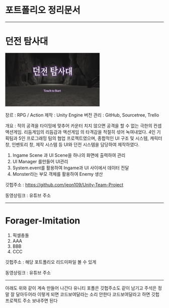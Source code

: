 # 포트폴리오 정리문서

------------

# 던전 탐사대
<img src="/Scripts/던전 탐사대.jpg"  width="300" height="170">

장르 : RPG / Action
제작 : Unity Engine 
버전 관리 : GitHub, Sourcetree, Trello

개요 : 적의 공격을 타이밍에 맞추어 카운터 치지 않으면 공격을 할 수 없는 극한의 컨셉 액션게임. 리듬게임의 리듬감과 액션게임 의 타격감을 적절히 섞어 녹여내었다.
4인 기획팀과 5인 프로그래밍 팀의 협업 프로젝트였으며, 
종합적인 UI 구조 및 시스템, 캐릭터 창, 인벤토리 창, 제작 시스템 등 UI와 던전 시스템을 담당하여 제작하였다.

1. Ingame Scene 과 UI Scene을 하나의 화면에 출력하여 관리
2. UI Manager 를만들어 UI관리
3. System.event를 활용하여 Ingame과 UI 사이에서 데이터 전달
4. Monster라는 부모 객체를 활용하여 Enemy 생산

깃헙주소 : https://github.com/jeon109/Unity-Team-Project

동영상링크 :  유튜브 주소

------------

# Forager-Imitation

1. 픽셀충돌
2. AAA
3. BBB
4. CCC


깃헙주소 : 해당 포트폴리오 리드미파일 볼 수 있게

동영상링크 :  유튜브 주소

------------

아래도 위와 같이 계속 만들어 나간다
유니티 포폴은 깃헙주소도 같이 남기고 주석은 정말 잘 달아두어라
이렇게 되면 코드보여달라는 소리 안한다
코드보여달라고 하면 깃헙 프로젝트 주소 보내주면 된다
